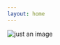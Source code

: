 ```yaml
---
layout: home
---
```

![just an image](https://i.pinimg.com/736x/48/14/0c/48140c639f18073c918720620ad65ef3.jpg)